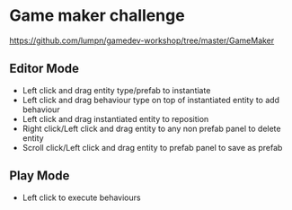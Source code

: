 # Game maker challenge
https://github.com/lumpn/gamedev-workshop/tree/master/GameMaker

## Editor Mode
- Left click and drag entity type/prefab to instantiate
- Left click and drag behaviour type on top of instantiated entity to add behaviour
- Left click and drag instantiated entity to reposition
- Right click/Left click and drag entity to any non prefab panel to delete entity
- Scroll click/Left click and drag entity to prefab panel to save as prefab

## Play Mode
- Left click to execute behaviours